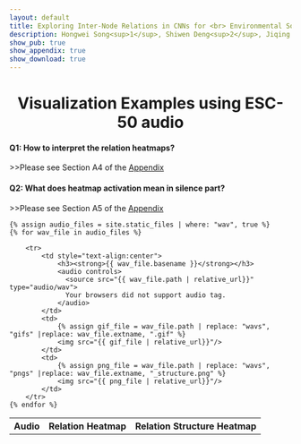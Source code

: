 ```yaml
---
layout: default
title: Exploring Inter-Node Relations in CNNs for <br> Environmental Sound Classification
description: Hongwei Song<sup>1</sup>, Shiwen Deng<sup>2</sup>, Jiqing Han<sup>1</sup> <br> <a href="http://en.hit.edu.cn/about/overview?s=info" style="color:pink;"><sup>1</sup>Harbin Institute of Technology, China</a>  <br> <a href="http://www.hrbnu.edu.cn/" style="color:pink;"><sup>2</sup>Harbin Normal University, China</a>
show_pub: true
show_appendix: true
show_download: true
---
```

<h1 style="text-align:center"> Visualization Examples using ESC-50 audio </h1>
<h4> Q1: How to interpret the relation heatmaps? </h4>
>>Please see Section A4 of the <a href="./appendix.html">Appendix</a>
<h4> Q2: What does heatmap activation mean in silence part? </h4>
>>Please see Section A5 of the <a href="./appendix.html">Appendix</a>
<table width="200%">
    <tr>
        <th>Audio</th>
        <th>Relation Heatmap</th>
        <th>Relation Structure Heatmap</th>
    </tr>

    {% assign audio_files = site.static_files | where: "wav", true %}
    {% for wav_file in audio_files %}

        <tr>
            <td style="text-align:center">
                <h3><strong>{{ wav_file.basename }}</strong></h3>
                <audio controls>
                  <source src="{{ wav_file.path | relative_url}}" type="audio/wav">
                  Your browsers did not support audio tag.
                </audio>
            </td>
            <td>
                {% assign gif_file = wav_file.path | replace: "wavs", "gifs" |replace: wav_file.extname, ".gif" %}
                <img src="{{ gif_file | relative_url}}"/>
            </td>
            <td>
                {% assign png_file = wav_file.path | replace: "wavs", "pngs" |replace: wav_file.extname, "_structure.png" %}
                <img src="{{ png_file | relative_url}}"/>
            </td>
        </tr>
    {% endfor %}
</table>
